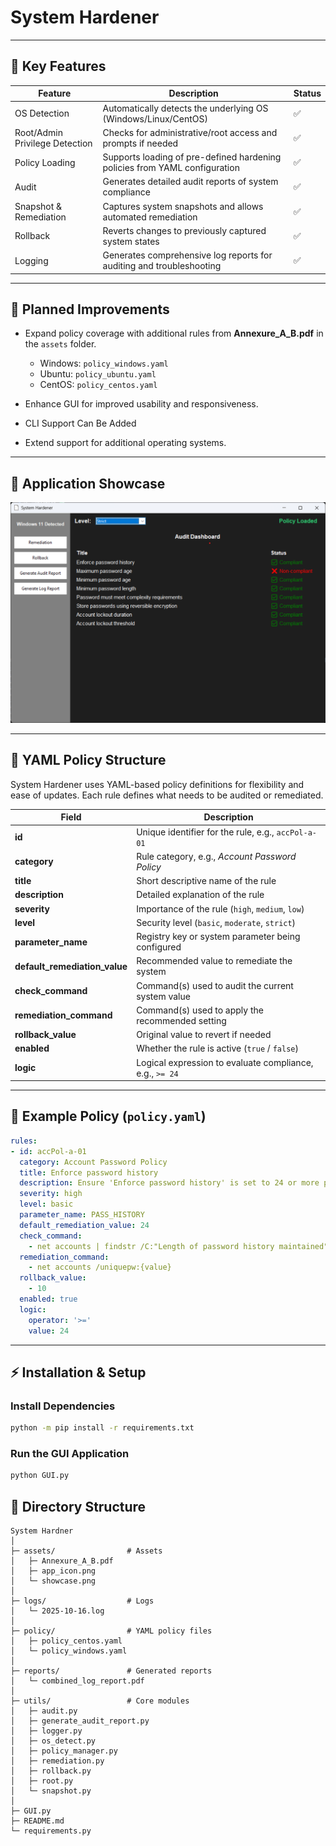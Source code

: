 

# System Hardener

---

## 🌟 Key Features

| Feature                        | Description                                                                | Status |
| ------------------------------ | -------------------------------------------------------------------------- | ------ |
| OS Detection                   | Automatically detects the underlying OS (Windows/Linux/CentOS)             | ✅      |
| Root/Admin Privilege Detection | Checks for administrative/root access and prompts if needed                | ✅      |
| Policy Loading                 | Supports loading of pre-defined hardening policies from YAML configuration | ✅      |
| Audit                          | Generates detailed audit reports of system compliance                      | ✅      |
| Snapshot & Remediation         | Captures system snapshots and allows automated remediation                 | ✅      |
| Rollback                       | Reverts changes to previously captured system states                       | ✅      |
| Logging                        | Generates comprehensive log reports for auditing and troubleshooting       | ✅      |

---

## 🚀 Planned Improvements

* Expand policy coverage with additional rules from **Annexure_A_B.pdf** in the `assets` folder.

  * Windows: `policy_windows.yaml`
  * Ubuntu: `policy_ubuntu.yaml`
  * CentOS: `policy_centos.yaml`
* Enhance GUI for improved usability and responsiveness.
* CLI Support Can Be Added  
* Extend support for additional operating systems.

---

## 🎨 Application Showcase

![UI Showcase](assets/showcase.png)


---

## 📄 YAML Policy Structure

System Hardener uses YAML-based policy definitions for flexibility and ease of updates. Each rule defines what needs to be audited or remediated.

| Field                         | Description                                              |
| ----------------------------- | -------------------------------------------------------- |
| **id**                        | Unique identifier for the rule, e.g., `accPol-a-01`      |
| **category**                  | Rule category, e.g., *Account Password Policy*           |
| **title**                     | Short descriptive name of the rule                       |
| **description**               | Detailed explanation of the rule                         |
| **severity**                  | Importance of the rule (`high`, `medium`, `low`)         |
| **level**                     | Security level (`basic`, `moderate`, `strict`)           |
| **parameter_name**            | Registry key or system parameter being configured        |
| **default_remediation_value** | Recommended value to remediate the system                |
| **check_command**             | Command(s) used to audit the current system value        |
| **remediation_command**       | Command(s) used to apply the recommended setting         |
| **rollback_value**            | Original value to revert if needed                       |
| **enabled**                   | Whether the rule is active (`true` / `false`)            |
| **logic**                     | Logical expression to evaluate compliance, e.g., `>= 24` |

---

## 📝 Example Policy (`policy.yaml`)

```yaml
rules:
- id: accPol-a-01
  category: Account Password Policy
  title: Enforce password history
  description: Ensure 'Enforce password history' is set to 24 or more passwords.
  severity: high
  level: basic
  parameter_name: PASS_HISTORY
  default_remediation_value: 24
  check_command:
    - net accounts | findstr /C:"Length of password history maintained"
  remediation_command:
    - net accounts /uniquepw:{value}
  rollback_value:
    - 10
  enabled: true
  logic:
    operator: '>='
    value: 24
```

---

## ⚡ Installation & Setup


### Install Dependencies

```bash
python -m pip install -r requirements.txt
```

### Run the GUI Application

```bash
python GUI.py
```



## 📂 Directory Structure

```
System Hardner
│
├─ assets/                # Assets
│   ├─ Annexure_A_B.pdf
│   ├─ app_icon.png
│   └─ showcase.png
│
├─ logs/                  # Logs
│   └─ 2025-10-16.log
│
├─ policy/                # YAML policy files
│   ├─ policy_centos.yaml
│   └─ policy_windows.yaml
│
├─ reports/               # Generated reports
│   └─ combined_log_report.pdf
│
├─ utils/                 # Core modules
│   ├─ audit.py
│   ├─ generate_audit_report.py
│   ├─ logger.py
│   ├─ os_detect.py
│   ├─ policy_manager.py
│   ├─ remediation.py
│   ├─ rollback.py
│   ├─ root.py
│   └─ snapshot.py
│
├─ GUI.py                 
├─ README.md              
└─ requirements.py       
```
